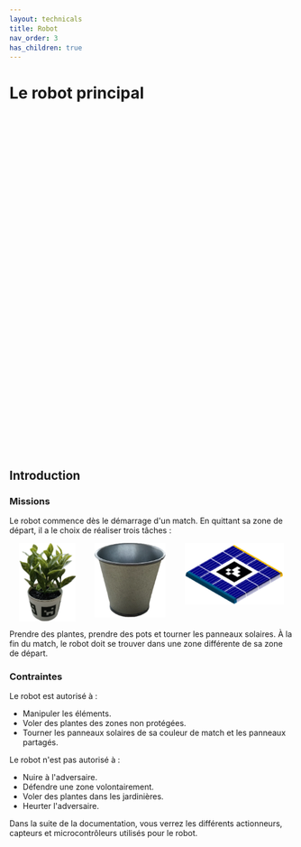 ```yaml
---
layout: technicals
title: Robot
nav_order: 3
has_children: true
---
```


# Le robot principal

<model-viewer src="./RobotModels/Robot.gltf" ar ar-modes="webxr scene-viewer quick-look" camera-controls tone-mapping="neutral" poster="./RobotModels/RobotPoster.webp" shadow-intensity="0" exposure="0.62" shadow-softness="0" style="display: block; margin-left: auto; margin-right: auto; height: 600px; width:600px;">
    <div class="progress-bar hide" slot="progress-bar">
        <div class="update-bar"></div>
    </div>
</model-viewer>

## Introduction

### Missions

Le robot commence dès le démarrage d'un match. En quittant sa zone de départ, il a le choix de réaliser trois tâches :

<div style="display: flex; justify-content: space-around;">
<img src="../images/pince/plante.webp" height="10%" width="20%">
<img src="../images/pince/pot.webp" height="30%" width="25%">
<img src="../images/Panneaux_solaires.webp" height="30%" width="35%">
</div>

Prendre des plantes, prendre des pots et tourner les panneaux solaires.
À la fin du match, le robot doit se trouver dans une zone différente de sa zone de départ.

### Contraintes

Le robot est autorisé à :

- Manipuler les éléments.
- Voler des plantes des zones non protégées.
- Tourner les panneaux solaires de sa couleur de match et les panneaux partagés.

Le robot n'est pas autorisé à :

- Nuire à l'adversaire.
- Défendre une zone volontairement.
- Voler des plantes dans les jardinières.
- Heurter l'adversaire.

Dans la suite de la documentation, vous verrez les différents actionneurs, capteurs et microcontrôleurs utilisés pour le robot.
